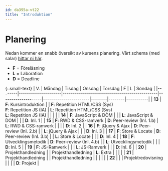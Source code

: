 ```yaml
---
id: da395a-vt22
title: "Introduktion"
---
```


# Planering

Nedan kommer en snabb översikt av kursens planering. Vårt schema (med salar) [hittar ni här](https://schema.mau.se/setup/jsp/Schema.jsp?startDatum=idag&intervallTyp=m&intervallAntal=6&sprak=SV&sokMedAND=true&forklaringar=true&resurser=k.DA395A-20221-28888-).

- **F** = Föreläsning
- **L** = Laboration
- **D** = Deadline

{:.small-text}
| V.  | Måndag              | Tisdag                                        | Onsdag             | Torsdag               | F | L | Söndag    |
|--------|---------------------|-----------------------------------------------|--------------------|-----------------------|--------|--------|-----------|
| **13** | **F**: Kursintroduktion |  | **F**: Repetition HTML/CSS (Sys)<br>**F**: Repetition JS (IA) | **L**: Repetition HTML/CSS (Sys)<br>**L**: Repetition JS (IA)    |        |        |           |
| **14** | **F**: JavaScript & DOM  |     |                    | **L**: JavaScript & DOM   |        |        | **D**: Inl. 1 |
| **15** | **F**: RWD & CSS-ramverk | **D**: Peer-review (Inl. 1.b)  | **L**: RWD & CSS-ramverk    |  |        |        | **D**: Inl. 2 |
| **16** | **F**: jQuery & Ajax | **D**: Peer-review (Inl. 2.b)      |                    | **L**: jQuery & Ajax      |        |        | **D**: Inl. 3 |
| **17** | **F**: Store & Locate | **D**: Peer-review (Inl. 3.b)     |                    | **L**: Store & Locate     |        |        | **D**: Inl. 4 |
| **18** | **F**: Utvecklingsmetodik | **D**: Peer-review (Inl. 4.b) |                    | **L**: Utvecklingsmetodik |        |        | **D**: Inl. 5 |
| **19** |  **F**: JS-Ramverk |                                  |        | **L**: JS-Ramverk   |        |        | **D**: Inl. 6 |
| **20** | Projekthandledning  |                                               | Projekthandledning | **L**: Extra |        |        |           |
| **21** | Projekthandledning  |                                               | Projekthandledning |                       |        |        |           |
| **22** |                     |                                               | Projektredovisning |   |        |        | **D**: Projekt          |
